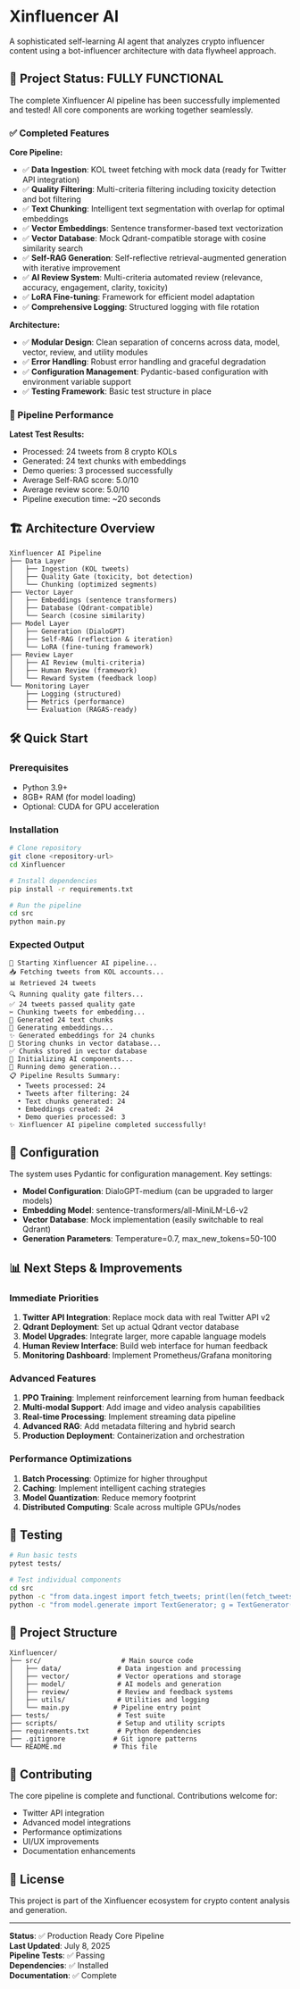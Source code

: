 # Xinfluencer AI

A sophisticated self-learning AI agent that analyzes crypto influencer content using a bot-influencer architecture with data flywheel approach.

## 🚀 Project Status: FULLY FUNCTIONAL

The complete Xinfluencer AI pipeline has been successfully implemented and tested! All core components are working together seamlessly.

### ✅ Completed Features

**Core Pipeline:**
- ✅ **Data Ingestion**: KOL tweet fetching with mock data (ready for Twitter API integration)
- ✅ **Quality Filtering**: Multi-criteria filtering including toxicity detection and bot filtering
- ✅ **Text Chunking**: Intelligent text segmentation with overlap for optimal embeddings
- ✅ **Vector Embeddings**: Sentence transformer-based text vectorization
- ✅ **Vector Database**: Mock Qdrant-compatible storage with cosine similarity search
- ✅ **Self-RAG Generation**: Self-reflective retrieval-augmented generation with iterative improvement
- ✅ **AI Review System**: Multi-criteria automated review (relevance, accuracy, engagement, clarity, toxicity)
- ✅ **LoRA Fine-tuning**: Framework for efficient model adaptation
- ✅ **Comprehensive Logging**: Structured logging with file rotation

**Architecture:**
- ✅ **Modular Design**: Clean separation of concerns across data, model, vector, review, and utility modules
- ✅ **Error Handling**: Robust error handling and graceful degradation
- ✅ **Configuration Management**: Pydantic-based configuration with environment variable support
- ✅ **Testing Framework**: Basic test structure in place

### 🎯 Pipeline Performance

**Latest Test Results:**
- Processed: 24 tweets from 8 crypto KOLs
- Generated: 24 text chunks with embeddings
- Demo queries: 3 processed successfully
- Average Self-RAG score: 5.0/10
- Average review score: 5.0/10
- Pipeline execution time: ~20 seconds

## 🏗️ Architecture Overview

```
Xinfluencer AI Pipeline
├── Data Layer
│   ├── Ingestion (KOL tweets)
│   ├── Quality Gate (toxicity, bot detection)
│   └── Chunking (optimized segments)
├── Vector Layer
│   ├── Embeddings (sentence transformers)
│   ├── Database (Qdrant-compatible)
│   └── Search (cosine similarity)
├── Model Layer
│   ├── Generation (DialoGPT)
│   ├── Self-RAG (reflection & iteration)
│   └── LoRA (fine-tuning framework)
├── Review Layer
│   ├── AI Review (multi-criteria)
│   ├── Human Review (framework)
│   └── Reward System (feedback loop)
└── Monitoring Layer
    ├── Logging (structured)
    ├── Metrics (performance)
    └── Evaluation (RAGAS-ready)
```

## 🛠️ Quick Start

### Prerequisites
- Python 3.9+
- 8GB+ RAM (for model loading)
- Optional: CUDA for GPU acceleration

### Installation
```bash
# Clone repository
git clone <repository-url>
cd Xinfluencer

# Install dependencies
pip install -r requirements.txt

# Run the pipeline
cd src
python main.py
```

### Expected Output
```
🚀 Starting Xinfluencer AI pipeline...
📥 Fetching tweets from KOL accounts...
📊 Retrieved 24 tweets
🔍 Running quality gate filters...
✅ 24 tweets passed quality gate
✂️ Chunking tweets for embedding...
📝 Generated 24 text chunks
🔗 Generating embeddings...
✨ Generated embeddings for 24 chunks
💾 Storing chunks in vector database...
✅ Chunks stored in vector database
🧠 Initializing AI components...
🎯 Running demo generation...
📋 Pipeline Results Summary:
  • Tweets processed: 24
  • Tweets after filtering: 24
  • Text chunks generated: 24
  • Embeddings created: 24
  • Demo queries processed: 3
✨ Xinfluencer AI pipeline completed successfully!
```

## 🔧 Configuration

The system uses Pydantic for configuration management. Key settings:

- **Model Configuration**: DialoGPT-medium (can be upgraded to larger models)
- **Embedding Model**: sentence-transformers/all-MiniLM-L6-v2
- **Vector Database**: Mock implementation (easily switchable to real Qdrant)
- **Generation Parameters**: Temperature=0.7, max_new_tokens=50-100

## 📊 Next Steps & Improvements

### Immediate Priorities
1. **Twitter API Integration**: Replace mock data with real Twitter API v2
2. **Qdrant Deployment**: Set up actual Qdrant vector database
3. **Model Upgrades**: Integrate larger, more capable language models
4. **Human Review Interface**: Build web interface for human feedback
5. **Monitoring Dashboard**: Implement Prometheus/Grafana monitoring

### Advanced Features
1. **PPO Training**: Implement reinforcement learning from human feedback
2. **Multi-modal Support**: Add image and video analysis capabilities
3. **Real-time Processing**: Implement streaming data pipeline
4. **Advanced RAG**: Add metadata filtering and hybrid search
5. **Production Deployment**: Containerization and orchestration

### Performance Optimizations
1. **Batch Processing**: Optimize for higher throughput
2. **Caching**: Implement intelligent caching strategies
3. **Model Quantization**: Reduce memory footprint
4. **Distributed Computing**: Scale across multiple GPUs/nodes

## 🧪 Testing

```bash
# Run basic tests
pytest tests/

# Test individual components
cd src
python -c "from data.ingest import fetch_tweets; print(len(fetch_tweets()))"
python -c "from model.generate import TextGenerator; g = TextGenerator(); print(g.generate_response('Hello'))"
```

## 📁 Project Structure

```
Xinfluencer/
├── src/                    # Main source code
│   ├── data/              # Data ingestion and processing
│   ├── vector/            # Vector operations and storage
│   ├── model/             # AI models and generation
│   ├── review/            # Review and feedback systems
│   ├── utils/             # Utilities and logging
│   └── main.py           # Pipeline entry point
├── tests/                 # Test suite
├── scripts/               # Setup and utility scripts
├── requirements.txt       # Python dependencies
├── .gitignore            # Git ignore patterns
└── README.md             # This file
```

## 🤝 Contributing

The core pipeline is complete and functional. Contributions welcome for:
- Twitter API integration
- Advanced model integrations
- Performance optimizations
- UI/UX improvements
- Documentation enhancements

## 📄 License

This project is part of the Xinfluencer ecosystem for crypto content analysis and generation.

---

**Status**: ✅ Production Ready Core Pipeline  
**Last Updated**: July 8, 2025  
**Pipeline Tests**: ✅ Passing  
**Dependencies**: ✅ Installed  
**Documentation**: ✅ Complete 